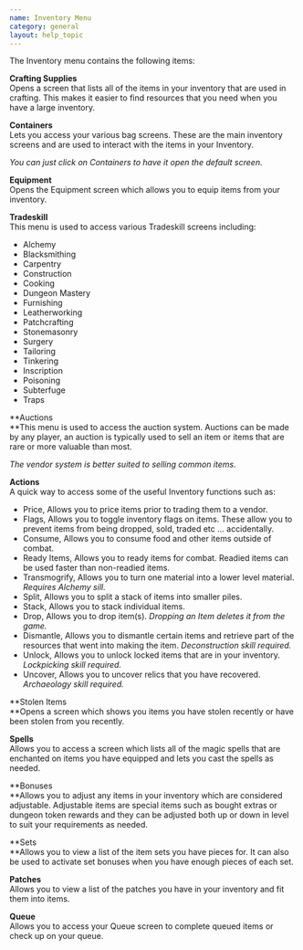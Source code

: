 ```yaml
---
name: Inventory Menu
category: general
layout: help_topic
---
```

The Inventory menu contains the following items:

**Crafting Supplies**  
Opens a screen that lists all of the items in your inventory that are used in crafting. This makes it easier to find resources that you need when you have a large inventory.

**Containers**  
Lets you access your various bag screens. These are the main inventory screens and are used to interact with the items in your Inventory.

_You can just click on Containers to have it open the default screen._

**Equipment**  
Opens the Equipment screen which allows you to equip items from your inventory.

**Tradeskill**  
This menu is used to access various Tradeskill screens including:

*   Alchemy
*   Blacksmithing
*   Carpentry
*   Construction
*   Cooking
*   Dungeon Mastery
*   Furnishing
*   Leatherworking
*   Patchcrafting
*   Stonemasonry
*   Surgery
*   Tailoring
*   Tinkering
*   Inscription
*   Poisoning
*   Subterfuge
*   Traps

**Auctions  
**This menu is used to access the auction system. Auctions can be made by any player, an auction is typically used to sell an item or items that are rare or more valuable than most.

_The vendor system is better suited to selling common items._

**Actions**  
A quick way to access some of the useful Inventory functions such as:

*   Price, Allows you to price items prior to trading them to a vendor.
*   Flags, Allows you to toggle inventory flags on items. These allow you to prevent items from being dropped, sold, traded etc ... accidentally.
*   Consume, Allows you to consume food and other items outside of combat.
*   Ready Items, Allows you to ready items for combat. Readied items can be used faster than non-readied items.
*   Transmogrify, Allows you to turn one material into a lower level material. _Requires Alchemy sill._
*   Split, Allows you to split a stack of items into smaller piles.
*   Stack, Allows you to stack individual items.
*   Drop, Allows you to drop item(s). _Dropping an Item deletes it from the game._
*   Dismantle, Allows you to dismantle certain items and retrieve part of the resources that went into making the item. _Deconstruction skill required._
*   Unlock, Allows you to unlock locked items that are in your inventory. _Lockpicking skill required._
*   Uncover, Allows you to uncover relics that you have recovered. _Archaeology skill required._

**Stolen Items  
**Opens a screen which shows you items you have stolen recently or have been stolen from you recently.

**Spells**  
Allows you to access a screen which lists all of the magic spells that are enchanted on items you have equipped and lets you cast the spells as needed.

**Bonuses  
**Allows you to adjust any items in your inventory which are considered adjustable. Adjustable items are special items such as bought extras or dungeon token rewards and they can be adjusted both up or down in level to suit your requirements as needed.

**Sets  
**Allows you to view a list of the item sets you have pieces for. It can also be used to activate set bonuses when you have enough pieces of each set.

**Patches**  
Allows you to view a list of the patches you have in your inventory and fit them into items.

**Queue**  
Allows you to access your Queue screen to complete queued items or check up on your queue.